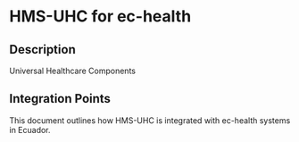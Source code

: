 # HMS-UHC for ec-health

## Description

Universal Healthcare Components

## Integration Points

This document outlines how HMS-UHC is integrated with ec-health systems in Ecuador.
